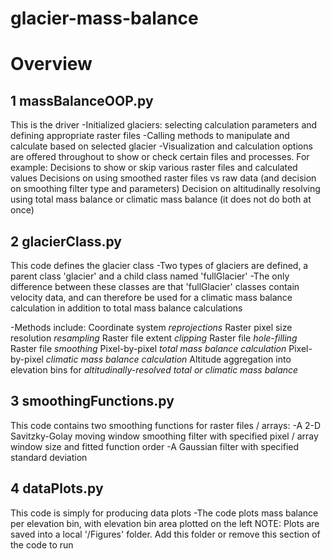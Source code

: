 # glacier-mass-balance

# Overview

## 1 massBalanceOOP.py
This is the driver
-Initialized glaciers: selecting calculation parameters and defining appropriate raster files
-Calling methods to manipulate and calculate based on selected glacier
-Visualization and calculation options are offered throughout to show or check certain files and processes. For example:
  Decisions to show or skip various raster files and calculated values
  Decisions on using smoothed raster files vs raw data (and decision on smoothing filter type and parameters)
  Decision on altitudinally resolving using total mass balance or climatic mass balance (it does not do both at once)


## 2 glacierClass.py
This code defines the glacier class
-Two types of glaciers are defined, a parent class 'glacier' and a child class named 'fullGlacier'
-The only difference between these classes are that 'fullGlacier' classes contain velocity data, and can therefore be used for a climatic mass balance calculation in addition to total mass balance calculations

-Methods include:
  Coordinate system *reprojections*
  Raster pixel size resolution *resampling*
  Raster file extent *clipping*
  Raster file *hole-filling*
  Raster file *smoothing*
  Pixel-by-pixel *total mass balance calculation*
  Pixel-by-pixel *climatic mass balance calculation*
  Altitude aggregation into elevation bins for *altitudinally-resolved total or climatic mass balance*


## 3 smoothingFunctions.py
This code contains two smoothing functions for raster files / arrays:
-A 2-D Savitzky-Golay moving window smoothing filter with specified pixel / array window size and fitted function order
-A Gaussian filter with specified standard deviation


## 4 dataPlots.py
This code is simply for producing data plots
-The code plots mass balance per elevation bin, with elevation bin area plotted on the left
NOTE: Plots are saved into a local '/Figures' folder. Add this folder or remove this section of the code to run
